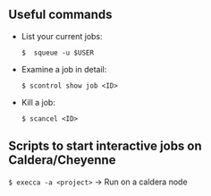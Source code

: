 ## Useful commands

- List your current jobs:

  `$  squeue -u $USER`
  
- Examine a job in detail:

  `$ scontrol show job <ID>`
  
- Kill a job:

  `$ scancel <ID>`


## Scripts to start interactive jobs on Caldera/Cheyenne

`$ execca -a <project>` -> Run on a caldera node 
